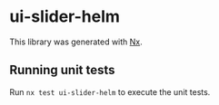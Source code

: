 # ui-slider-helm

This library was generated with [Nx](https://nx.dev).

## Running unit tests

Run `nx test ui-slider-helm` to execute the unit tests.
